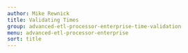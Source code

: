 ```yaml
---
author: Mike Rewnick
title: Validating Times
group: advanced-etl-processor-enterprise-time-validation
menu: advanced-etl-processor-enterprise
sort: title
---
```

